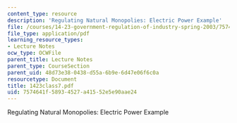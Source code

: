 ```yaml
---
content_type: resource
description: 'Regulating Natural Monopolies: Electric Power Example'
file: /courses/14-23-government-regulation-of-industry-spring-2003/7574641f58934527a41552e5e90aae24_1423class7.pdf
file_type: application/pdf
learning_resource_types:
- Lecture Notes
ocw_type: OCWFile
parent_title: Lecture Notes
parent_type: CourseSection
parent_uid: 48d73e38-0438-d55a-6b9e-6d47e06f6c0a
resourcetype: Document
title: 1423class7.pdf
uid: 7574641f-5893-4527-a415-52e5e90aae24
---
```

Regulating Natural Monopolies: Electric Power Example

